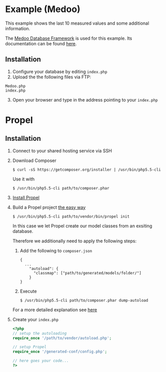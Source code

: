# Example (Medoo)

This example shows the last 10 measured values and some additional information.

The [Medoo Database Framework](https://medoo.in/) is used for this example.
Its documentation can be found [here](https://medoo.in/doc).

## Installation

1. Configure your database by editing `index.php`
2. Upload the the following files via FTP:
```
Medoo.php
index.php
```
3. Open your browser and type in the address pointing to your `index.php`

# Propel

## Installation

1. Connect to your shared hosting service via SSH

2. Download Composer
   ```
   $ curl -sS https://getcomposer.org/installer | /usr/bin/php5.5-cli
   ```
   Use it with
   ```
   $ /usr/bin/php5.5-cli path/to/composer.phar
   ```

3. [Install Propel](http://propelorm.org/documentation/01-installation.html#setup)
4. Build a Propel project [the easy way](http://propelorm.org/documentation/02-buildtime.html#the-easy-way)
   ```
   $ /usr/bin/php5.5-cli path/to/vendor/bin/propel init
   ```
   In this case we let Propel create our model classes from an exsiting database.

   Therefore we additionally need to apply the following steps:
   1. Add the following to `composer.json`

      ```
      {
        ...
          "autoload": {
            "classmap": ["path/to/generated/models/folder/"]
          }
      }
      ```

   2. Execute

      ```
      $ /usr/bin/php5.5-cli path/to/composer.phar dump-autoload
      ```

   For a more detailed explanation see [here](http://propelorm.org/documentation/02-buildtime.html#the-hard-way)

5. Create your `index.php`

   ```php
   <?php
   // setup the autoloading
   require_once '/path/to/vendor/autoload.php';

   // setup Propel
   require_once '/generated-conf/config.php';

   // here goes your code...
   ?>
   ```
